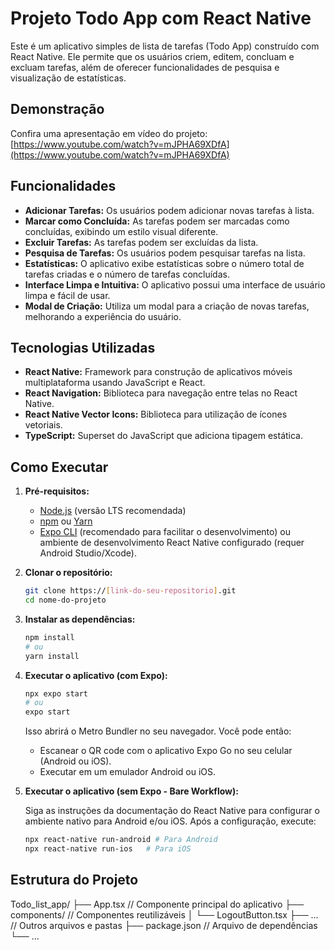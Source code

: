 # Projeto Todo App com React Native

Este é um aplicativo simples de lista de tarefas (Todo App) construído com React Native. Ele permite que os usuários criem, editem, concluam e excluam tarefas, além de oferecer funcionalidades de pesquisa e visualização de estatísticas.

## Demonstração

Confira uma apresentação em vídeo do projeto: [https://www.youtube.com/watch?v=mJPHA69XDfA](https://www.youtube.com/watch?v=mJPHA69XDfA)

## Funcionalidades

*   **Adicionar Tarefas:** Os usuários podem adicionar novas tarefas à lista.
*   **Marcar como Concluída:** As tarefas podem ser marcadas como concluídas, exibindo um estilo visual diferente.
*   **Excluir Tarefas:** As tarefas podem ser excluídas da lista.
*   **Pesquisa de Tarefas:** Os usuários podem pesquisar tarefas na lista.
*   **Estatísticas:** O aplicativo exibe estatísticas sobre o número total de tarefas criadas e o número de tarefas concluídas.
*   **Interface Limpa e Intuitiva:** O aplicativo possui uma interface de usuário limpa e fácil de usar.
*   **Modal de Criação:** Utiliza um modal para a criação de novas tarefas, melhorando a experiência do usuário.

## Tecnologias Utilizadas

*   **React Native:** Framework para construção de aplicativos móveis multiplataforma usando JavaScript e React.
*   **React Navigation:** Biblioteca para navegação entre telas no React Native.
*   **React Native Vector Icons:** Biblioteca para utilização de ícones vetoriais.
*   **TypeScript:** Superset do JavaScript que adiciona tipagem estática.

## Como Executar

1.  **Pré-requisitos:**
    *   [Node.js](https://nodejs.org/) (versão LTS recomendada)
    *   [npm](https://www.npmjs.com/) ou [Yarn](https://yarnpkg.com/)
    *   [Expo CLI](https://docs.expo.dev/get-started/installation/) (recomendado para facilitar o desenvolvimento) ou ambiente de desenvolvimento React Native configurado (requer Android Studio/Xcode).

2.  **Clonar o repositório:**

    ```bash
    git clone https://[link-do-seu-repositorio].git
    cd nome-do-projeto
    ```

3.  **Instalar as dependências:**

    ```bash
    npm install
    # ou
    yarn install
    ```

4.  **Executar o aplicativo (com Expo):**

    ```bash
    npx expo start
    # ou
    expo start
    ```

    Isso abrirá o Metro Bundler no seu navegador. Você pode então:

    *   Escanear o QR code com o aplicativo Expo Go no seu celular (Android ou iOS).
    *   Executar em um emulador Android ou iOS.

5. **Executar o aplicativo (sem Expo - Bare Workflow):**

    Siga as instruções da documentação do React Native para configurar o ambiente nativo para Android e/ou iOS. Após a configuração, execute:

    ```bash
    npx react-native run-android # Para Android
    npx react-native run-ios   # Para iOS
    ```

## Estrutura do Projeto

Todo_list_app/
├── App.tsx             // Componente principal do aplicativo
├── components/         // Componentes reutilizáveis
│   └── LogoutButton.tsx
├── ...                 // Outros arquivos e pastas
├── package.json        // Arquivo de dependências
└── ...

